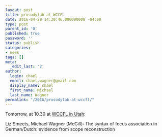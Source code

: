 ```yaml
---
layout: post
title: prosodylab at WCCFL
date: 2016-04-28 14:30:46.000000000 -04:00
type: post
parent_id: '0'
published: true
password: ''
status: publish
categories:
- news
tags: []
meta:
  _edit_last: '2'
author:
  login: chael
  email: chael.wagner@gmail.com
  display_name: chael
  first_name: Michael
  last_name: Wagner
permalink: "/2016/prosodylab-at-wccfl/"
---
```

Tomorrow, at 10.30 at [WCCFL in Utah](http://linguistics.utah.edu/news-and-events/WCCFL34.php):

Liz Smeets, Michael Wagner (McGill): The syntax of focus association in German/Dutch: evidence from scope reconstruction

